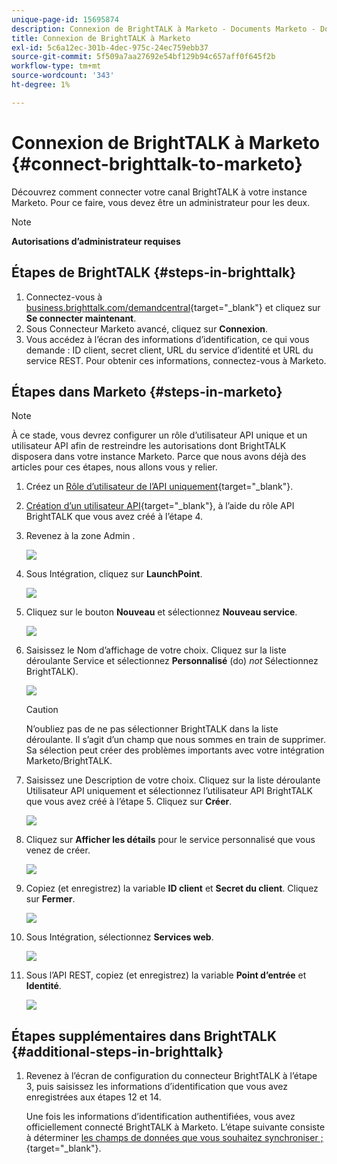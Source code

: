 ```yaml
---
unique-page-id: 15695874
description: Connexion de BrightTALK à Marketo - Documents Marketo - Documentation du produit
title: Connexion de BrightTALK à Marketo
exl-id: 5c6a12ec-301b-4dec-975c-24ec759ebb37
source-git-commit: 5f509a7aa27692e54bf129b94c657aff0f645f2b
workflow-type: tm+mt
source-wordcount: '343'
ht-degree: 1%

---
```


# Connexion de BrightTALK à Marketo {#connect-brighttalk-to-marketo}

Découvrez comment connecter votre canal BrightTALK à votre instance Marketo. Pour ce faire, vous devez être un administrateur pour les deux.

>[!NOTE]
>
>**Autorisations d’administrateur requises**

## Étapes de BrightTALK {#steps-in-brighttalk}

1. Connectez-vous à [business.brighttalk.com/demandcentral](https://business.brighttalk.com/demandcentral/login){target=&quot;_blank&quot;} et cliquez sur **Se connecter maintenant**.
1. Sous Connecteur Marketo avancé, cliquez sur **Connexion**.
1. Vous accédez à l’écran des informations d’identification, ce qui vous demande : ID client, secret client, URL du service d’identité et URL du service REST. Pour obtenir ces informations, connectez-vous à Marketo.

## Étapes dans Marketo {#steps-in-marketo}

>[!NOTE]
>
>À ce stade, vous devrez configurer un rôle d’utilisateur API unique et un utilisateur API afin de restreindre les autorisations dont BrightTALK disposera dans votre instance Marketo. Parce que nous avons déjà des articles pour ces étapes, nous allons vous y relier.

1. Créez un [Rôle d’utilisateur de l’API uniquement](/help/marketo/product-docs/administration/users-and-roles/create-an-api-only-user-role.md){target=&quot;_blank&quot;}.

1. [Création d’un utilisateur API](/help/marketo/product-docs/administration/users-and-roles/create-an-api-only-user.md){target=&quot;_blank&quot;}, à l’aide du rôle API BrightTALK que vous avez créé à l’étape 4.

1. Revenez à la zone Admin .

   ![](assets/connect-brighttalk-to-marketo-1.png)

1. Sous Intégration, cliquez sur **LaunchPoint**.

   ![](assets/connect-brighttalk-to-marketo-2.png)

1. Cliquez sur le bouton **Nouveau** et sélectionnez **Nouveau service**.

   ![](assets/connect-brighttalk-to-marketo-3.png)

1. Saisissez le Nom d’affichage de votre choix. Cliquez sur la liste déroulante Service et sélectionnez **Personnalisé** (do) _not_ Sélectionnez BrightTALK).

   ![](assets/connect-brighttalk-to-marketo-4.png)

   >[!CAUTION]
   >
   >N’oubliez pas de ne pas sélectionner BrightTALK dans la liste déroulante. Il s’agit d’un champ que nous sommes en train de supprimer. Sa sélection peut créer des problèmes importants avec votre intégration Marketo/BrightTALK.

1. Saisissez une Description de votre choix. Cliquez sur la liste déroulante Utilisateur API uniquement et sélectionnez l’utilisateur API BrightTALK que vous avez créé à l’étape 5. Cliquez sur **Créer**.

   ![](assets/connect-brighttalk-to-marketo-5.png)

1. Cliquez sur **Afficher les détails** pour le service personnalisé que vous venez de créer.

   ![](assets/connect-brighttalk-to-marketo-6.png)

1. Copiez (et enregistrez) la variable **ID client** et **Secret du client**. Cliquez sur **Fermer**.

   ![](assets/connect-brighttalk-to-marketo-7.png)

1. Sous Intégration, sélectionnez **Services web**.

   ![](assets/connect-brighttalk-to-marketo-8.png)

1. Sous l’API REST, copiez (et enregistrez) la variable **Point d’entrée** et **Identité**.

   ![](assets/connect-brighttalk-to-marketo-9.png)

## Étapes supplémentaires dans BrightTALK {#additional-steps-in-brighttalk}

1. Revenez à l’écran de configuration du connecteur BrightTALK à l’étape 3, puis saisissez les informations d’identification que vous avez enregistrées aux étapes 12 et 14.

   Une fois les informations d’identification authentifiées, vous avez officiellement connecté BrightTALK à Marketo. L’étape suivante consiste à déterminer [les champs de données que vous souhaitez synchroniser ;](https://support.brighttalk.com/hc/en-us/articles/115005131274-BrightTALK-Connector-for-Marketo-Choose-the-Fields-to-Sync){target=&quot;_blank&quot;}.
